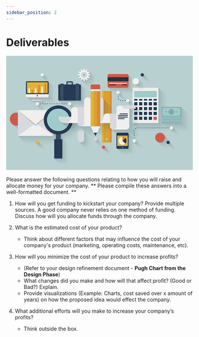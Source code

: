 ```yaml
---
sidebar_position: 2
---
```


# Deliverables

![Finance](/img/shpeathon-finance.png)

Please answer the following questions relating to how you will raise and allocate money for your company. ** Please compile these answers into a well-formatted document. **

1. How will you get funding to kickstart your company? Provide multiple sources. A good company never relies on one method of funding. Discuss how will you allocate funds through the company.

2. What is the estimated cost of your product?
    - Think about different factors that may influence the cost of your company's product (marketing, operating costs, maintenance, etc).

3. How will you minimize the cost of your product to increase profits?
    - (Refer to your design refinement document - **Pugh Chart from the Design Phase**)
    - What changes did you make and how will that affect profit? (Good or Bad?) Explain.
    - Provide visualizations (Example: Charts, cost saved over x amount of years) on how the proposed idea would effect the company.

4. What additional efforts will you make to increase your company’s profits?
    - Think outside the box.